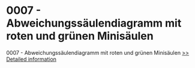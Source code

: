 # 0007 - Abweichungssäulendiagramm mit roten und grünen Minisäulen
0007 - Abweichungssäulendiagramm mit roten und grünen Minisäulen
[>> Detailed information](https://secure.shareit.com/shareit/product.html?productid=300639756&affiliateid=200057808)